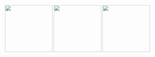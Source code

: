 <div align="center">
  <img src="https://github-readme-stats.vercel.app/api?username=cymophic&card_width=380&bg_color=222222&title_color=E4E4E4&text_color=E4E4E4&border_color=838383" height="150" />
  <img src="https://github-readme-stats.vercel.app/api/top-langs?username=cymophic&layout=compact&langs_count=6&card_width=356&bg_color=222222&title_color=E4E4E4&text_color=E4E4E4&border_color=838383" height="150"/>
  <img src="https://streak-stats.demolab.com?user=cymophic&card_width=420&locale=en&mode=daily&hide_border=false&background=222222&currStreakNum=E4E4E4&sideNums=E4E4E4&currStreakLabel=FB8C00&sideLabels=E4E4E4&dates=E4E4E4&date_format=n/j[/y]&border=838383" height="150"/>
</div>
